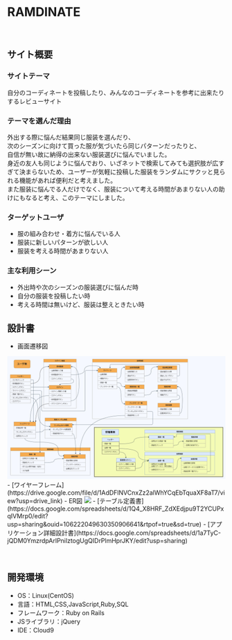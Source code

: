 # RAMDINATE
​
## サイト概要
### サイトテーマ
自分のコーディネートを投稿したり、みんなのコーディネートを参考に出来たりするレビューサイト
​
### テーマを選んだ理由
外出する際に悩んだ結果同じ服装を選んだり、<br>
次のシーズンに向けて買った服が気づいたら同じパターンだったりと、<br>
自信が無い故に納得の出来ない服装選びに悩んでいました。<br>
身近の友人も同じように悩んでおり、いざネットで検索してみても選択肢が広すぎて決まらないため、ユーザーが気軽に投稿した服装をランダムにサクッと見られる機能があれば便利だと考えました。<br>
また服装に悩んでる人だけでなく、服装について考える時間があまりない人の助けにもなると考え、このテーマにしました。
​
### ターゲットユーザ
- 服の組み合わせ・着方に悩んでいる人
- 服装に新しいパターンが欲しい人
- 服装を考える時間があまりない人
​
### 主な利用シーン
- 外出時や次のシーズンの服装選びに悩んだ時
- 自分の服装を投稿したい時
- 考える時間は無いけど、服装は整えときたい時
​
## 設計書
- 画面遷移図<br>
<img src="/app/assets/images/RANDINATE UIFlows.drawio.png">
- [ワイヤーフレーム](https://drive.google.com/file/d/1AdDFlNVCnxZz2alWhYCqEbTquaXF8aT7/view?usp=drive_link)
- ER図
<img src="/app/assets/images/RANDINATE ER図.drawio.png">
- [テーブル定義書](https://docs.google.com/spreadsheets/d/1Q4_X8HRF_ZdXEdjpu9T2YCUPxqIVMrp0/edit?usp=sharing&ouid=106222049630350906641&rtpof=true&sd=true)
- [アプリケーション詳細設計書](https://docs.google.com/spreadsheets/d/1a7TyC-jQDM0YmzrdpArlPnilztogUgQIDrPlmHprJKY/edit?usp=sharing)

​
## 開発環境
- OS：Linux(CentOS)
- 言語：HTML,CSS,JavaScript,Ruby,SQL
- フレームワーク：Ruby on Rails
- JSライブラリ：jQuery
- IDE：Cloud9
​
